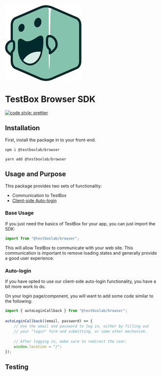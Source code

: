 <img src="docs/pedals.png" srcSet="docs/pedals@2x.png 2x">

# TestBox Browser SDK

[![code style: prettier](https://img.shields.io/badge/code_style-prettier-ff69b4.svg?style=flat-square)](https://github.com/prettier/prettier)

## Installation

First, install the package in to your front-end.

`npm i @testboxlab/browser`

`yarn add @testboxlab/browser`

## Usage and Purpose

This package provides two sets of functionality:

* Communication to TestBox
* [Client-side Auto-login][1]
### Base Usage

If you just need the basics of TestBox for your app, you can just import the SDK:

```javascript
import from "@testboxlab/browser";
```

This will allow TestBox to communicate with your web site. This communication is
important to remove loading states and generally provide a good user experience.

### Auto-login

If you have opted to use our client-side auto-login functionality, you have a bit
more work to do.

On your login page/component, you will want to add some code similar to the following:

```javascript
import { autoLoginCallback } from "@testboxlab/browser";

autoLoginCallback((email, password) => {
    // Use the email and password to log in, either by filling out
    // your "login" form and submitting, or some other mechanism.

    // After logging in, make sure to redirect the user.
    window.location = "/";
});
```

## Testing

[1]: https://partner-docs.testbox.com/docs/autologin/javascript/
